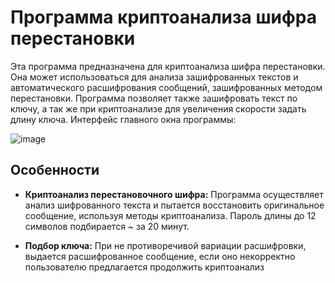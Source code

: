 # Программа криптоанализа шифра перестановки

Эта программа предназначена для криптоанализа шифра перестановки. Она может использоваться для анализа зашифрованных текстов и автоматического расшифрования сообщений, зашифрованных методом перестановки.
Программа позволяет также зашифровать текст по ключу, а так же при криптоанализе для увеличения скорости задать длину ключа.
Интерфейс главного окна программы:

![image](https://github.com/vladimir1254/-Cryptanalysis-of-a-permutation-cipher/assets/31584866/b004ef92-f467-4ca1-8a15-b8561478e445)


## Особенности

- **Криптоанализ перестановочного шифра:** Программа осуществляет анализ шифрованного текста и пытается восстановить оригинальное сообщение, используя методы криптоанализа. Пароль длины до 12 символов подбирается ~ за 20 минут.

- **Подбор ключа:** При не противоречивой вариации расшифровки, выдается расшифрованное сообщение, если оно некорректно пользователю предлагается продолжить криптоанализ 
